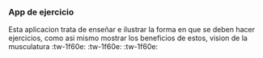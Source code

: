 ### App de ejercicio

Esta aplicacion trata de enseñar e ilustrar la forma en que se deben hacer ejercicios, como asi mismo mostrar los beneficios de estos, vision de la musculatura :tw-1f60e: :tw-1f60e: :tw-1f60e:
